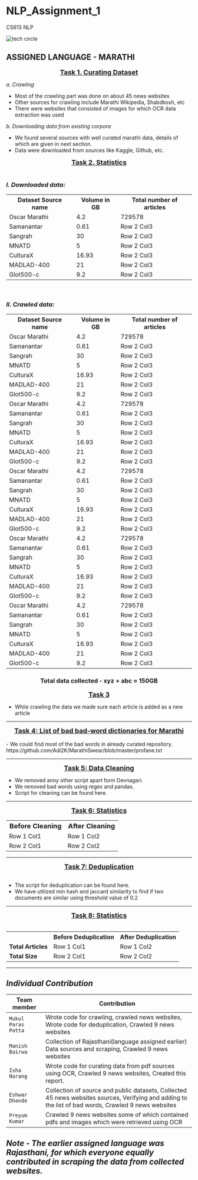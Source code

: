 # NLP_Assignment_1
CS613 NLP

![tech circle](https://github.com/user-attachments/assets/4aca1382-28dc-463e-b009-af3f0b01cbc5)



ASSIGNED LANGUAGE - **MARATHI**
---

<center style="font-size:18px"><b><u>Task 1. Curating Dataset</b></u></center>

*a. Crawling*

- Most of the crawling part was done on about 45 news websites
- Other sources for crawling include Marathi Wikipedia, Shabdkosh, etc 
- There were websites that consisted of images for which OCR data extraction was used 

*b. Downloading data from existing corpora*

- We found several sources with well curated marathi data, details of which are given in next section.
- Data were downloaded from sources like Kaggle, Github, etc.




<center style="font-size:18px"><b><u>Task 2. Statistics</b></u></center>

<br>
<b><i><h3>I. Downloaded data:</h3></b></i>
<table>
  <tr>
    <th style="font-size:16px">Dataset Source name</th>
    <th style="font-size:16px">Volume in GB</th>
    <th style="font-size:16px">Total number of articles</th>
  </tr>
  <tr>
    <td style="font-size:16px">Oscar Marathi</td>
    <td style="font-size:16px">4.2</td>
    <td style="font-size:16px">729578</td>
  </tr>
  <tr>
    <td style="font-size:16px">Samanantar</td>
    <td style="font-size:16px">0.61</td>
    <td style="font-size:16px">Row 2 Col3</td>
  </tr>
  <tr>
    <td style="font-size:16px">Sangrah</td>
    <td style="font-size:16px">30</td>
    <td style="font-size:16px">Row 2 Col3</td>
  </tr>
  <tr>
    <td style="font-size:16px">MNATD</td>
    <td style="font-size:16px">5</td>
    <td style="font-size:16px">Row 2 Col3</td>
  </tr>
  <tr>
    <td style="font-size:16px">CulturaX</td>
    <td style="font-size:16px">16.93</td>
    <td style="font-size:16px">Row 2 Col3</td>
  </tr>
  <tr>
    <td style="font-size:16px">MADLAD-400</td>
    <td style="font-size:16px">21</td>
    <td style="font-size:16px">Row 2 Col3</td>
  </tr>
  <tr>
    <td style="font-size:16px">Glot500-c</td>
    <td style="font-size:16px">9.2</td>
    <td style="font-size:16px">Row 2 Col3</td>
  </tr>

</table>


<br>
<b><i><h3>II. Crawled data:</h3></b></i>
<table>
  <tr>
    <th style="font-size:16px">Dataset Source name</th>
    <th style="font-size:16px">Volume in GB</th>
    <th style="font-size:16px">Total number of articles</th>
  </tr>
  <tr>
    <td style="font-size:16px">Oscar Marathi</td>
    <td style="font-size:16px">4.2</td>
    <td style="font-size:16px">729578</td>
  </tr>
  <tr>
    <td style="font-size:16px">Samanantar</td>
    <td style="font-size:16px">0.61</td>
    <td style="font-size:16px">Row 2 Col3</td>
  </tr>
  <tr>
    <td style="font-size:16px">Sangrah</td>
    <td style="font-size:16px">30</td>
    <td style="font-size:16px">Row 2 Col3</td>
  </tr>
  <tr>
    <td style="font-size:16px">MNATD</td>
    <td style="font-size:16px">5</td>
    <td style="font-size:16px">Row 2 Col3</td>
  </tr>
  <tr>
    <td style="font-size:16px">CulturaX</td>
    <td style="font-size:16px">16.93</td>
    <td style="font-size:16px">Row 2 Col3</td>
  </tr>
  <tr>
    <td style="font-size:16px">MADLAD-400</td>
    <td style="font-size:16px">21</td>
    <td style="font-size:16px">Row 2 Col3</td>
  </tr>
  <tr>
    <td style="font-size:16px">Glot500-c</td>
    <td style="font-size:16px">9.2</td>
    <td style="font-size:16px">Row 2 Col3</td>
  </tr>
  <tr>
    <td style="font-size:16px">Oscar Marathi</td>
    <td style="font-size:16px">4.2</td>
    <td style="font-size:16px">729578</td>
  </tr>
  <tr>
    <td style="font-size:16px">Samanantar</td>
    <td style="font-size:16px">0.61</td>
    <td style="font-size:16px">Row 2 Col3</td>
  </tr>
  <tr>
    <td style="font-size:16px">Sangrah</td>
    <td style="font-size:16px">30</td>
    <td style="font-size:16px">Row 2 Col3</td>
  </tr>
  <tr>
    <td style="font-size:16px">MNATD</td>
    <td style="font-size:16px">5</td>
    <td style="font-size:16px">Row 2 Col3</td>
  </tr>
  <tr>
    <td style="font-size:16px">CulturaX</td>
    <td style="font-size:16px">16.93</td>
    <td style="font-size:16px">Row 2 Col3</td>
  </tr>
  <tr>
    <td style="font-size:16px">MADLAD-400</td>
    <td style="font-size:16px">21</td>
    <td style="font-size:16px">Row 2 Col3</td>
  </tr>
  <tr>
    <td style="font-size:16px">Glot500-c</td>
    <td style="font-size:16px">9.2</td>
    <td style="font-size:16px">Row 2 Col3</td>
  </tr>
  <tr>
    <td style="font-size:16px">Oscar Marathi</td>
    <td style="font-size:16px">4.2</td>
    <td style="font-size:16px">729578</td>
  </tr>
  <tr>
    <td style="font-size:16px">Samanantar</td>
    <td style="font-size:16px">0.61</td>
    <td style="font-size:16px">Row 2 Col3</td>
  </tr>
  <tr>
    <td style="font-size:16px">Sangrah</td>
    <td style="font-size:16px">30</td>
    <td style="font-size:16px">Row 2 Col3</td>
  </tr>
  <tr>
    <td style="font-size:16px">MNATD</td>
    <td style="font-size:16px">5</td>
    <td style="font-size:16px">Row 2 Col3</td>
  </tr>
  <tr>
    <td style="font-size:16px">CulturaX</td>
    <td style="font-size:16px">16.93</td>
    <td style="font-size:16px">Row 2 Col3</td>
  </tr>
  <tr>
    <td style="font-size:16px">MADLAD-400</td>
    <td style="font-size:16px">21</td>
    <td style="font-size:16px">Row 2 Col3</td>
  </tr>
  <tr>
    <td style="font-size:16px">Glot500-c</td>
    <td style="font-size:16px">9.2</td>
    <td style="font-size:16px">Row 2 Col3</td>
  </tr>
  <tr>
    <td style="font-size:16px">Oscar Marathi</td>
    <td style="font-size:16px">4.2</td>
    <td style="font-size:16px">729578</td>
  </tr>
  <tr>
    <td style="font-size:16px">Samanantar</td>
    <td style="font-size:16px">0.61</td>
    <td style="font-size:16px">Row 2 Col3</td>
  </tr>
  <tr>
    <td style="font-size:16px">Sangrah</td>
    <td style="font-size:16px">30</td>
    <td style="font-size:16px">Row 2 Col3</td>
  </tr>
  <tr>
    <td style="font-size:16px">MNATD</td>
    <td style="font-size:16px">5</td>
    <td style="font-size:16px">Row 2 Col3</td>
  </tr>
  <tr>
    <td style="font-size:16px">CulturaX</td>
    <td style="font-size:16px">16.93</td>
    <td style="font-size:16px">Row 2 Col3</td>
  </tr>
  <tr>
    <td style="font-size:16px">MADLAD-400</td>
    <td style="font-size:16px">21</td>
    <td style="font-size:16px">Row 2 Col3</td>
  </tr>
  <tr>
    <td style="font-size:16px">Glot500-c</td>
    <td style="font-size:16px">9.2</td>
    <td style="font-size:16px">Row 2 Col3</td>
  </tr>
  <tr>
    <td style="font-size:16px">Oscar Marathi</td>
    <td style="font-size:16px">4.2</td>
    <td style="font-size:16px">729578</td>
  </tr>
  <tr>
    <td style="font-size:16px">Samanantar</td>
    <td style="font-size:16px">0.61</td>
    <td style="font-size:16px">Row 2 Col3</td>
  </tr>
  <tr>
    <td style="font-size:16px">Sangrah</td>
    <td style="font-size:16px">30</td>
    <td style="font-size:16px">Row 2 Col3</td>
  </tr>
  <tr>
    <td style="font-size:16px">MNATD</td>
    <td style="font-size:16px">5</td>
    <td style="font-size:16px">Row 2 Col3</td>
  </tr>
  <tr>
    <td style="font-size:16px">CulturaX</td>
    <td style="font-size:16px">16.93</td>
    <td style="font-size:16px">Row 2 Col3</td>
  </tr>
  <tr>
    <td style="font-size:16px">MADLAD-400</td>
    <td style="font-size:16px">21</td>
    <td style="font-size:16px">Row 2 Col3</td>
  </tr>
  <tr>
    <td style="font-size:16px">Glot500-c</td>
    <td style="font-size:16px">9.2</td>
    <td style="font-size:16px">Row 2 Col3</td>
  </tr>


</table>

<center> <b> <h3> Total data collected - xyz + abc = 150GB</b></h3></center>




<center style="font-size:18px"><b><u>Task 3 </b></u></center>  
  

  
- While crawling the data we made sure each article is added as a new article  


---


<center style="font-size:18px"><b><u>Task 4: List of bad bad-word dictionaries for Marathi</b></u></center>
<br>
- We could find most of the bad words in already curated repository. https://github.com/Adi2K/MarathiSwear/blob/master/profane.txt


---


<center style="font-size:18px"><b><u>Task 5: Data Cleaning</b></u></center>


- We removed anny other script apart form Devnagari.
- We removed bad words using regex and pandas.
- Script for cleaning can be found here.

---


<center style="font-size:18px"><b><u>Task 6: Statistics</b></u></center>

<table>
  <tr>
    <th style="font-size:18px">Before Cleaning</th>
    <th style="font-size:18px">After Cleaning </th>
    
  </tr>
  <tr>
    <td style="font-size:16px">Row 1 Col1</td>
    <td style="font-size:16px">Row 1 Col2</td>
    
  </tr>
  <tr>
    <td style="font-size:16px">Row 2 Col1</td>
    <td style="font-size:16px">Row 2 Col2</td>
    
  </tr>
</table>



---
<center style="font-size:18px"><b><u>Task 7: Deduplication</u></b></center>  
<br>

- The script for deduplication can be found here. 
- We have utilized min hash and jaccard similarity to find if two documents are similar using threshold value of 0.2


---
<center style="font-size:18px"><b><u>Task 8: Statistics</u></b></center>
<br>

<table>
  <tr>
    <th></th>
    <th style="font-size:16px">Before Deduplication</th>
    <th style="font-size:16px">After Deduplication </th>
    
  </tr>
  <tr>
    <td style="font-size:16px"><b>Total Articles</b></td>
    <td style="font-size:16px">Row 1 Col1</td>
    <td style="font-size:16px">Row 1 Col2</td>
    
  </tr>
  <tr>
  <td style="font-size:16px"> <b>Total Size</b></td>
    <td style="font-size:16px">Row 2 Col1</td>
    <td style="font-size:16px">Row 2 Col2</td>
    
  </tr>
</table>


---

## ***Individual Contribution***




|       Team member     | Contribution|
|       ------------    |------------|
| `Mukul Paras Potta` | Wrote code for crawling, crawled news websites, Wrote code for deduplication, Crawled 9 news websites|
| `Manish Bairwa`  | Collection of Rajasthani(language assigned earlier) Data sources and scraping, Crawled 9 news websites |
| `Isha Narang`  | Wrote code for curating data from pdf sources using OCR, Crawled 9 news websites, Created this report. |
| `Eshwar Dhande`   | Collection of source and public datasets, Collected 45 news websites sources, Verifying and adding to the list of bad words, Crawled 9 news websites|
| `Preyum Kumar ` |Crawled 9 news websites some of which contained pdfs and images which were retrieved using OCR |


***Note - The earlier assigned language was Rajasthani, for which everyone equally contributed in scraping the data from collected websites.***
---

